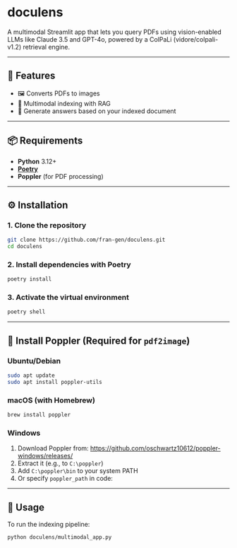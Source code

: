 # doculens
A multimodal Streamlit app that lets you query PDFs using vision-enabled LLMs like Claude 3.5 and GPT-4o, powered by a ColPaLi (vidore/colpali-v1.2) retrieval engine.

---

## 🚀 Features

- 🖼 Converts PDFs to images  
- 🧠 Multimodal indexing with RAG 
- 💬 Generate answers based on your indexed document

---

## 📦 Requirements

- **Python** 3.12+  
- [**Poetry**](https://python-poetry.org/docs/#installation)  
- **Poppler** (for PDF processing)

---

## ⚙️ Installation

### 1. Clone the repository

```bash
git clone https://github.com/fran-gen/doculens.git
cd doculens
```

### 2. Install dependencies with Poetry

```bash
poetry install
```

### 3. Activate the virtual environment

```bash
poetry shell
```

---

## 🧩 Install Poppler (Required for `pdf2image`)

### Ubuntu/Debian

```bash
sudo apt update
sudo apt install poppler-utils
```

### macOS (with Homebrew)

```bash
brew install poppler
```

### Windows

1. Download Poppler from: https://github.com/oschwartz10612/poppler-windows/releases/  
2. Extract it (e.g., to `C:\poppler`)  
3. Add `C:\poppler\bin` to your system PATH  
4. Or specify `poppler_path` in code:

---

## 🧪 Usage

To run the indexing pipeline:

```bash
python doculens/multimodal_app.py
```
